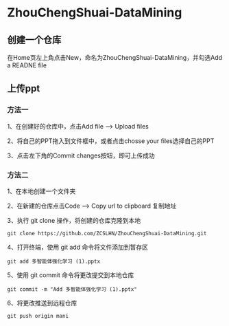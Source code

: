 # ZhouChengShuai-DataMining

## 创建一个仓库
在Home页左上角点击New，命名为ZhouChengShuai-DataMining，并勾选Add a READNE file

## 上传ppt
### 方法一
1、在创建好的仓库中，点击Add file --> Upload files

2、将自己的PPT拖入到文件框中，或者点击chosse your files选择自己的PPT

3、点击左下角的Commit changes按钮，即可上传成功

### 方法二
1、在本地创建一个文件夹

2、在新建的仓库点击Code --> Copy url to clipboard 复制地址

3、执行 git clone 操作，将创建的仓库克隆到本地

`git clone https://github.com/ZCSLHN/ZhouChengShuai-DataMining.git`

4、打开终端，使用 git add 命令将文件添加到暂存区

`git add 多智能体强化学习 (1).pptx`

5、使用 git commit 命令将更改提交到本地仓库

`git commit -m "Add 多智能体强化学习 (1).pptx"`

6、将更改推送到远程仓库

`git push origin mani`
